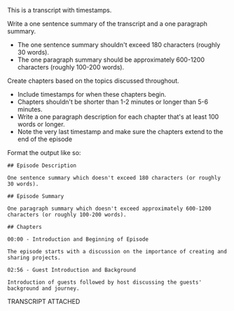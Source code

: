 This is a transcript with timestamps.

Write a one sentence summary of the transcript and a one paragraph summary.
  - The one sentence summary shouldn't exceed 180 characters (roughly 30 words).
  - The one paragraph summary should be approximately 600-1200 characters (roughly 100-200 words).

Create chapters based on the topics discussed throughout.
  - Include timestamps for when these chapters begin.
  - Chapters shouldn't be shorter than 1-2 minutes or longer than 5-6 minutes.
  - Write a one paragraph description for each chapter that's at least 100 words or longer.
  - Note the very last timestamp and make sure the chapters extend to the end of the episode

Format the output like so:

    ## Episode Description

    One sentence summary which doesn't exceed 180 characters (or roughly 30 words).
    
    ## Episode Summary

    One paragraph summary which doesn't exceed approximately 600-1200 characters (or roughly 100-200 words).

    ## Chapters

    00:00 - Introduction and Beginning of Episode

    The episode starts with a discussion on the importance of creating and sharing projects.

    02:56 - Guest Introduction and Background

    Introduction of guests followed by host discussing the guests' background and journey.

TRANSCRIPT ATTACHED
